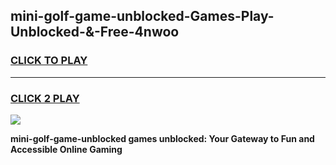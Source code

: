 
## mini-golf-game-unblocked-Games-Play-Unblocked-&-Free-4nwoo
<h3>
<a href="https://premium76.site?title=mini-golf-game-unblocked&ref=24A">CLICK TO PLAY</a></h3>
<hr>

<h3>
<a href="https://premium76.site?title=mini-golf-game-unblocked&ref=24A">CLICK 2 PLAY</a>
  
</h3>

<a href="https://premium76.site?title=mini-golf-game-unblocked&ref=24A"><img src="https://clearcache.store/games.png"></a>


**mini-golf-game-unblocked games unblocked: Your Gateway to Fun and Accessible Online Gaming**

